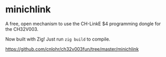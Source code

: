 # minichlink

A free, open mechanism to use the CH-LinkE $4 programming dongle for the CH32V003.

Now built with Zig! Just run `zig build` to compile.

https://github.com/cnlohr/ch32v003fun/tree/master/minichlink
